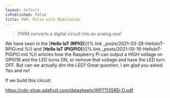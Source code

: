 ```yaml
---
layout: default
isPublished: false
title: PWM: Pulse with Modulation
---
```


> PWM converts a digital circuit into an analog one!

We have seen in the [**Hello IoT (RPIO)**]({% link _posts/2021-03-28-HelloIoT-RPIO.md %}) and [**Hello IoT (PIGPIO)**]({% link _posts/2021-05-16-HelloIoT-PIGPIO.md %}) articles how the Raspberry Pi can output a HIGH voltage on GPIO18 and the LED turns ON, or remove that voltage and have the LED turn OFF. But can we actually dim the LED? Great question, I am glad you asked. Yes and no!

If we build this circuit:

https://cdn-shop.adafruit.com/datasheets/WP7113SRD-D.pdf
